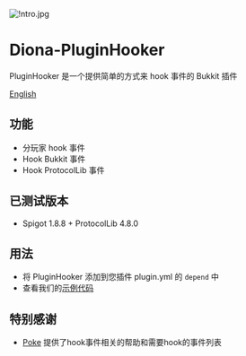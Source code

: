 ![!ntro.jpg](https://s2.loli.net/2022/05/21/2Ds3fyzdZVGvFrK.jpg)
# Diona-PluginHooker
PluginHooker 是一个提供简单的方式来 hook 事件的 Bukkit 插件

[English](README.md)
## 功能
- 分玩家 hook 事件
- Hook Bukkit 事件
- Hook ProtocolLib 事件

## 已测试版本
- Spigot 1.8.8 + ProtocolLib 4.8.0

## 用法
- 将 PluginHooker 添加到您插件 plugin.yml 的 `depend` 中
- 查看我们的[示例代码](src/main/java/io/github/dionatestserver/pluginhooker/example/)

## 特别感谢
- [Poke](https://github.com/Pokemonplatin) 提供了hook事件相关的帮助和需要hook的事件列表